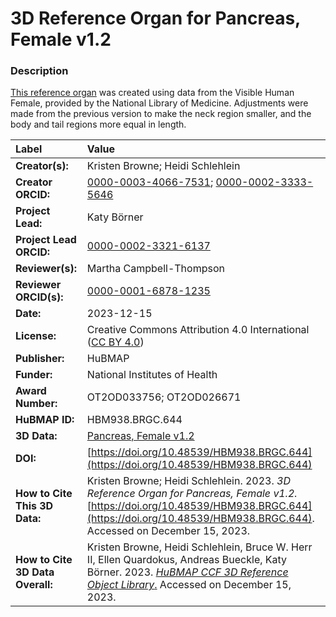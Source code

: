 # 3D Reference Organ for Pancreas, Female v1.2

### Description
[This reference organ](https://humanatlas.io/3d-reference-library) was created using data from the Visible Human Female, provided by the National Library of Medicine. Adjustments were made from the previous version to make the neck region smaller, and the body and tail regions more equal in length.


| Label | Value |
| :------------- |:-------------|
| **Creator(s):** | Kristen Browne; Heidi Schlehlein |
| **Creator ORCID:** | [0000-0003-4066-7531](https://orcid.org/0000-0003-4066-7531); [0000-0002-3333-5646](https://orcid.org/0000-0002-3333-5646)|
| **Project Lead:** | Katy B&ouml;rner |
| **Project Lead ORCID:** | [0000-0002-3321-6137](https://orcid.org/0000-0002-3321-6137) |
| **Reviewer(s):** | Martha Campbell-Thompson | 
| **Reviewer ORCID(s):** |[0000-0001-6878-1235](https://doi.org/10.5072/0000-0001-6878-1235) |
| **Date:** | 2023-12-15 |
| **License:** | Creative Commons Attribution 4.0 International ([CC BY 4.0](https://creativecommons.org/licenses/by/4.0/)) |
| **Publisher:** | HuBMAP |
| **Funder:** | National Institutes of Health |
| **Award Number:** | OT2OD033756; OT2OD026671 |
| **HuBMAP ID:** | HBM938.BRGC.644 |
| **3D Data:** | [Pancreas, Female v1.2](https://cdn.humanatlas.io/hra-releases/v2.0/models/3d-vh-f-pancreas.glb) |
| **DOI:** | [https://doi.org/10.48539/HBM938.BRGC.644](https://doi.org/10.48539/HBM938.BRGC.644) |
| **How to Cite This 3D Data:** | Kristen Browne; Heidi Schlehlein. 2023. *3D Reference Organ for Pancreas, Female v1.2.* [https://doi.org/10.48539/HBM938.BRGC.644](https://doi.org/10.48539/HBM938.BRGC.644). Accessed on December 15, 2023.  |
| **How to Cite 3D Data Overall:** | Kristen Browne, Heidi Schlehlein, Bruce W. Herr II, Ellen Quardokus, Andreas Bueckle, Katy B&ouml;rner. 2023. [*HuBMAP CCF 3D Reference Object Library*.](https://humanatlas.io/3d-reference-library) Accessed on December 15, 2023. |

